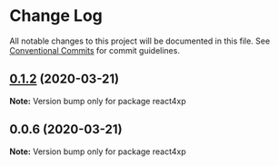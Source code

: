 # Change Log

All notable changes to this project will be documented in this file.
See [Conventional Commits](https://conventionalcommits.org) for commit guidelines.

## [0.1.2](https://github.com/enonic/react4xp-npm/compare/react4xp@0.1.1...react4xp@0.1.2) (2020-03-21)

**Note:** Version bump only for package react4xp





## 0.0.6 (2020-03-21)

**Note:** Version bump only for package react4xp
